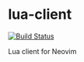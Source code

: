 lua-client
==========

[![Build Status](https://travis-ci.org/neovim/lua-client.svg?branch=master)](https://travis-ci.org/neovim/lua-client)

Lua client for Neovim
